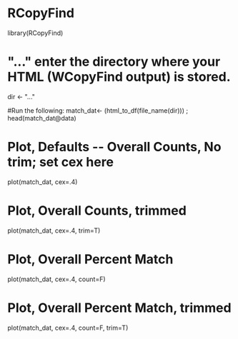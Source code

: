 # RCopyFind

library(RCopyFind)

# "..." enter the directory where your HTML (WCopyFind output) is stored.
dir <- "..."

#Run the following:
match_dat<- (html_to_df(file_name(dir))) ; head(match_dat@data)


# Plot, Defaults -- Overall Counts, No trim; set cex here
plot(match_dat, cex=.4)

# Plot, Overall Counts, trimmed #
plot(match_dat, cex=.4, trim=T)

# Plot, Overall Percent Match
plot(match_dat, cex=.4, count=F)

# Plot, Overall Percent Match, trimmed
plot(match_dat, cex=.4, count=F, trim=T)